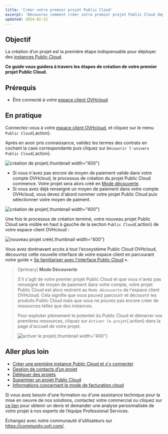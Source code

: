 ```yaml
---
title: 'Créer votre premier projet Public Cloud'
excerpt: 'Découvrez comment créer votre premier projet Public Cloud depuis l’espace client OVHcloud'
updated: 2024-02-22
---
```


## Objectif

La création d’un projet est la première étape indispensable pour déployer des [instances Public Cloud](https://www.ovhcloud.com/fr/public-cloud/).

**Ce guide vous guidera à travers les étapes de création de votre premier projet Public Cloud.**

## Prérequis

- Être connecté à votre [espace client OVHcloud](https://www.ovh.com/auth/?action=gotomanager&from=https://www.ovh.com/fr/&ovhSubsidiary=fr)

## En pratique

Connectez-vous à votre [espace client OVHcloud](https://www.ovh.com/auth/?action=gotomanager&from=https://www.ovh.com/fr/&ovhSubsidiary=fr), et cliquez sur le menu `Public Cloud`{.action}.

Après en avoir pris connaissance, validez les termes des contrats en cochant la case correspondante puis cliquez sur `Découvrir l'univers Public Cloud`{.action}.

![création de projet](images/firstproject2024.png){.thumbnail width="400"}

- Si vous n'avez pas encore de moyen de paiement valide dans votre compte OVHcloud, le processus de création du projet Public Cloud commence. Votre projet sera alors créé en [Mode découverte](#discovery).
- Si vous avez déjà renseigné un moyen de paiement dans votre compte OVHcloud, vous devez d'abord nommer votre projet Public Cloud puis sélectionner votre moyen de paiment.

![création de projet](images/project-creation.png){.thumbnail width="400"}

Une fois le processus de création terminé, votre nouveau projet Public Cloud sera visible en haut à gauche de la section `Public Cloud`{.action} de votre espace client OVHcloud :

![nouveau projet créé](images/public-cloud-interface.png){.thumbnail width="400"}

Vous avez dorénavant accès à tout l'ecosystème Public Cloud OVHcloud, découvrez cette nouvelle interface de votre espace client en parcourant notre guide « [Se familiariser avec l'interface Public Cloud](/pages/public_cloud/compute/03-public-cloud-interface-walk-me) ».

<a name="discovery"></a>

> [!primary]
> **Mode Découverte**
>
> S'il s'agit de votre premier projet Public Cloud et que vous n'avez pas renseigné de moyen de paiement dans votre compte, votre projet Public Cloud est alors restreint au `Mode découverte` de l'espace client OVHcloud. Cela signifie que vous pouvez parcourir et découvrir les produits Public Cloud mais que vous ne pouvez pas encore créer de ressources telles que des instances.
>
> Pour exploiter pleinement le potentiel du Public Cloud et démarrer vos premières ressources, cliquez sur `Activer le projet`{.action} dans la page d'accueil de votre projet.
>
> ![activer le projet](images/activate-project.png){.thumbnail width="400"}

## Aller plus loin

- [Créer une première instance Public Cloud et s'y connecter](/pages/public_cloud/compute/public-cloud-first-steps)
- [Gestion de contacts d’un projet](/pages/public_cloud/compute/change_project_contacts)
- [Déléguer des projets](/pages/public_cloud/compute/delegate_projects)
- [Supprimer un projet Public Cloud](/pages/public_cloud/compute/delete_a_project)
- [Informations concernant le mode de facturation cloud](/pages/public_cloud/compute/analyze_billing)

Si vous avez besoin d'une formation ou d'une assistance technique pour la mise en oeuvre de nos solutions, contactez votre commercial ou cliquez sur [ce lien](https://www.ovhcloud.com/fr/professional-services/) pour obtenir un devis et demander une analyse personnalisée de votre projet à nos experts de l’équipe Professional Services.

Échangez avec notre communauté d'utilisateurs sur <https://community.ovh.com/>.
